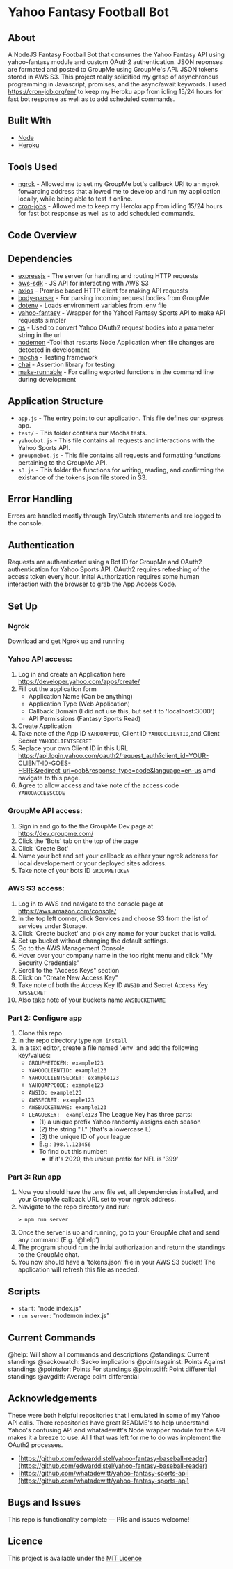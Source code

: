 # Yahoo Fantasy Football Bot

## About

A NodeJS Fantasy Football Bot that consumes the Yahoo Fantasy API using yahoo-fantasy module and custom OAuth2 authentication. JSON reponses are formated and posted to GroupMe using GroupMe's API. JSON tokens stored in AWS S3. This project really solidified my grasp of asynchronous programming in Javascript, promises, and the async/await keywords. I used https://cron-job.org/en/ to keep my Heroku app from idling 15/24 hours for fast bot response as well as to add scheduled commands.

## Built With

* [Node](https://nodejs.org/)
* [Heroku](https://www.heroku.com/)

## Tools Used

- [ngrok](https://ngrok.com/) - Allowed me to set my GroupMe bot's callback URI to an ngrok forwarding address that allowed me to develop and run my application locally, while being able to test it online.
- [cron-jobs](https://cron-job.org/en/) - Allowed me to keep my Heroku app from idling 15/24 hours for fast bot response as well as to add scheduled commands.

## Code Overview

## Dependencies

- [expressjs](https://github.com/expressjs/express) - The server for handling and routing HTTP requests
- [aws-sdk](https://github.com/aws/aws-sdk-js) - JS API for interacting with AWS S3
- [axios](https://github.com/axios/axios) - Promise based HTTP client for making API requests
- [body-parser](https://github.com/expressjs/body-parser#readme) - For parsing incoming request bodies from GroupMe
- [dotenv](https://github.com/motdotla/dotenv#readme) - Loads environment variables from .env file
- [yahoo-fantasy](https://github.com/whatadewitt/yfsapi) - Wrapper for the Yahoo! Fantasy Sports API to make API requests simpler
- [qs](https://github.com/ljharb/qs) - Used to convert Yahoo OAuth2 request bodies into a parameter string in the url
- [nodemon](http://nodemon.io/) -Tool that restarts Node Application when file changes are detected in development
- [mocha](https://mochajs.org/) - Testing framework
- [chai](http://chaijs.com/) - Assertion library for testing
- [make-runnable](https://github.com/super-cache-money/make-runnable#readme) - For calling exported functions in the command line during development

## Application Structure

- `app.js` - The entry point to our application. This file defines our express app.
- `test/` - This folder contains our Mocha tests.
- `yahoobot.js` - This file contains all requests and interactions with the Yahoo Sports API.
- `groupmebot.js` - This file contains all requests and formatting functions pertaining to the GroupMe API.
- `s3.js` - This folder the functions for writing, reading, and confirming the existance of the tokens.json file stored in S3.

## Error Handling

Errors are handled mostly through Try/Catch statements and are logged to the console.

## Authentication

Requests are authenticated using a Bot ID for GroupMe and OAuth2 authentication for Yahoo Sports API. OAuth2 requires refreshing of the access token every hour. Inital Authorization requires some human interaction with the browser to grab the App Access Code.

## Set Up

### Ngrok
Download and get Ngrok up and running

### Yahoo API access:
1. Log in and create an Application here https://developer.yahoo.com/apps/create/
2. Fill out the application form
    - Application Name (Can be anything)
    - Application Type (Web Application)
    - Callback Domain (I did not use this, but set it to 'localhost:3000')
    - API Permissions (Fantasy Sports Read)
3. Create Application
4. Take note of the App ID `YAHOOAPPID`, Client ID `YAHOOCLIENTID`,and Client Secret `YAHOOCLIENTSECRET`
5. Replace your own Client ID in this URL https://api.login.yahoo.com/oauth2/request_auth?client_id=YOUR-CLIENT-ID-GOES-HERE&redirect_uri=oob&response_type=code&language=en-us amd navigate to this page.
6. Agree to allow access and take note of the access code `YAHOOACCESSCODE`

### GroupMe API access:
1. Sign in and go to the the GroupMe Dev page at https://dev.groupme.com/
2. Click the 'Bots' tab on the top of the page
3. Click 'Create Bot'
3. Name your bot and set your callback as either your ngrok address for local developement or your deployed sites address.
4. Take note of your bots ID `GROUPMETOKEN`

### AWS S3 access:

1. Log in to AWS and navigate to the console page at https://aws.amazon.com/console/
2. In the top left corner, click Services and choose S3 from the list of services under Storage.
3. Click 'Create bucket' and pick any name for your bucket that is valid.
4. Set up bucket without changing the default settings.
5. Go to the AWS Management Console
6. Hover over your company name in the top right menu and click "My Security Credentials"
7. Scroll to the "Access Keys" section
8. Click on "Create New Access Key"
9. Take note of both the Access Key ID `AWSID` and Secret Access Key `AWSSECRET`
10. Also take note of your buckets name `AWSBUCKETNAME`


### Part 2: Configure app

1. Clone this repo
2. In the repo directory type `npm install`
3. In a text editor, create a file named '.env' and add the following key/values:
    - `GROUPMETOKEN: example123`
    - `YAHOOCLIENTID: example123`
    - `YAHOOCLIENTSECRET: example123`
    - `YAHOOAPPCODE: example123`
    - `AWSID: example123`
    - `AWSSECRET: example123`
    - `AWSBUCKETNAME: example123`
    - `LEAGUEKEY:  example123`
          The League Key has three parts:
        - (1) a unique prefix Yahoo randomly assigns each season
        - (2) the string ".l." (that's a lowercase L)
        - (3) the unique ID of your league
        - E.g.: `398.l.123456`
        - To find out this number:
            - If it's 2020, the unique prefix for NFL is '399'

### Part 3: Run app

1. Now you should have the .env file set, all dependencies installed, and your GroupMe callback URL set to your ngrok address.
2. Navigate to the repo directory and run:
    ```
    > npm run server
    ```
3. Once the server is up and running, go to your GroupMe chat and send any command (E.g. '@help')
4. The program should run the intial authorization and return the standings to the GroupMe chat.
5. You now should have a 'tokens.json' file in your AWS S3 bucket! The application will refresh this file as needed.

## Scripts

-  `start`: "node index.js"
-  `run server`: "nodemon index.js"

## Current Commands

@help: Will show all commands and descriptions
@standings: Current standings
@sackowatch: Sacko implications
@pointsagainst: Points Against standings
@pointsfor: Points For standings
@pointsdiff: Point differential standings
@avgdiff: Average point differential

## Acknowledgements
These were both helpful repositories that I emulated in some of my Yahoo API calls. There repositories have great README's to help understand Yahoo's confusing API and whatadewitt's Node wrapper module for the API makes it a breeze to use. All I that was left for me to do was implement the OAuth2 processes.
-  [https://github.com/edwarddistel/yahoo-fantasy-baseball-reader](https://github.com/edwarddistel/yahoo-fantasy-baseball-reader)
-  [https://github.com/whatadewitt/yahoo-fantasy-sports-api](https://github.com/whatadewitt/yahoo-fantasy-sports-api)

## Bugs and Issues

This repo is functionality complete — PRs and issues welcome!

## Licence

This project is available under the [MIT Licence](http://opensource.org/licenses/MIT)
